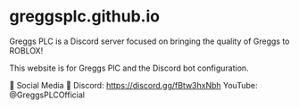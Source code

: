 # greggsplc.github.io
Greggs PLC is a Discord server focused on bringing the quality of Greggs to ROBLOX!

This website is for Greggs PlC and the Discord bot configuration.

🔗 Social Media 🔗
Discord: https://discord.gg/fBtw3hxNbh
YouTube: @GreggsPLCOfficial

